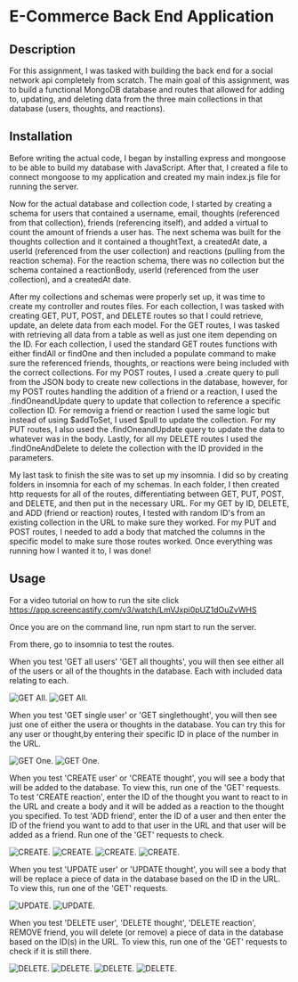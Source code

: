 # E-Commerce Back End Application

## Description

For this assignment, I was tasked with building the back end for a social network api completely from scratch. The main goal of this assignment, was to build a functional MongoDB database and routes that allowed for adding to, updating, and deleting data from the three main collections in that database (users, thoughts, and reactions).

## Installation

Before writing the actual code, I began by installing express and mongoose to be able to build my database with JavaScript. After that, I created a file to connect mongoose to my application and created my main index.js file for running the server.

Now for the actual database and collection code, I started by creating a schema for users that contained a username, email, thoughts (referenced from that collection), friends (referencing itself), and added a virtual to count the amount of friends a user has. The next schema was built for the thoughts collection and it contained a thoughtText, a createdAt date, a userId (referenced from the user collection) and reactions (pulling from the reaction schema). For the reaction schema, there was no collection but the schema contained a reactionBody, userId (referenced from the user collection), and a createdAt date.

After my collections and schemas were properly set up, it was time to create my controller and routes files. For each collection, I was tasked with creating GET, PUT, POST, and DELETE routes so that I could retrieve, update, an delete data from each model. For the GET routes, I was tasked with retrieving all data from a table as well as just one item depending on the ID. For each collection, I used the standard GET routes functions with either findAll or findOne and then included a populate command to make sure the referenced friends, thoughts, or reactions were being included with the correct collections. For my POST routes, I used a .create query to pull from the JSON body to create new collections in the database, however, for my POST routes handling the addition of a friend or a reaction, I used the .findOneandUpdate query to update that collection to reference a specific collection ID. For removig a friend or reaction I used the same logic but instead of using $addToSet, I used $pull to update the collection. For my PUT routes, I also used the .findOneandUpdate query to update the data to whatever was in the body. Lastly, for all my DELETE routes I used the .findOneAndDelete to delete the collection with the ID provided in the parameters.

My last task to finish the site was to set up my insomnia. I did so by creating folders in insomnia for each of my schemas. In each folder, I then created http requests for all of the routes, differentiating between GET, PUT, POST, and DELETE, and then put in the necessary URL. For my GET by ID, DELETE, and ADD (friend or reaction) routes, I tested with random ID's from an existing collection in the URL to make sure they worked. For my PUT and POST routes, I needed to add a body that matched the columns in the specific model to make sure those routes worked. Once everything was running how I wanted it to, I was done!

## Usage

For a video tutorial on how to run the site click https://app.screencastify.com/v3/watch/LmVJxpi0pUZ1dOuZvWHS

Once you are on the command line, run npm start to run the server.

From there, go to insomnia to test the routes.

When you test 'GET all users' 'GET all thoughts', you will then see either all of the users or all of the thoughts in the database. Each with included data relating to each.

![GET All.](./Assets/allusers.png)
![GET All.](./Assets/allthoughts.png)

When you test 'GET single user' or 'GET singlethought', you will then see just one of either the usera or thoughts in the database. You can try this for any user or thought,by entering their specific ID in place of the number in the URL.

![GET One.](./Assets/oneuser.png)
![GET One.](./Assets/onethought.png)

When you test 'CREATE user' or 'CREATE thought', you will see a body that will be added to the database. To view this, run one of the 'GET' requests. To test 'CREATE reaction', enter the ID of the thought you want to react to in the URL and create a body and it will be added as a reaction to the thought you specified. To test 'ADD friend', enter the ID of a user and then enter the ID of the friend you want to add to that user in the URL and that user will be added as a friend. Run one of the 'GET' requests to check.

![CREATE.](./Assets/createuser.png)
![CREATE.](./Assets/createthought.png)
![CREATE.](./Assets/createreaction.png)
![CREATE.](./Assets/addfriend.png)

When you test 'UPDATE user' or 'UPDATE thought', you will see a body that will be replace a piece of data in the database based on the ID in the URL. To view this, run one of the 'GET' requests.

![UPDATE.](./Assets/updateuser.png)
![UPDATE.](./Assets/updatethought.png)

When you test 'DELETE user', 'DELETE thought', 'DELETE reaction', REMOVE friend, you will delete (or remove) a piece of data in the database based on the ID(s) in the URL. To view this, run one of the 'GET' requests to check if it is still there.

![DELETE.](./Assets/deleteuser.png)
![DELETE.](./Assets/deletethought.png)
![DELETE.](./Assets/deletereaction.png)
![DELETE.](./Assets/removefriend.png)
